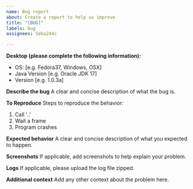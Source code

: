 ```yaml
---
name: Bug report
about: Create a report to help us improve
title: "[BUG]"
labels: bug
assignees: Seba244c

---
```


**Desktop (please complete the following information):**
 - OS: [e.g. Fedora37, Windows, OSX]
 - Java Version [e.g. Oracle JDK 17]
 - Version [e.g. 1.0.3a]

**Describe the bug**
A clear and concise description of what the bug is.

**To Reproduce**
Steps to reproduce the behavior:
1. Call '..'
2. Wait a frame
3. Program crashes

**Expected behavior**
A clear and concise description of what you expected to happen.

**Screenshots**
If applicable, add screenshots to help explain your problem.

**Logs**
If applicable, please upload the log file zipped.

**Additional context**
Add any other context about the problem here.
